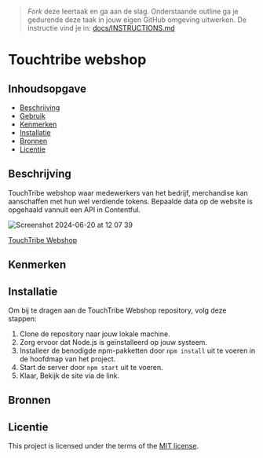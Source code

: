 > _Fork_ deze leertaak en ga aan de slag. Onderstaande outline ga je gedurende deze taak in jouw eigen GitHub omgeving uitwerken. De instructie vind je in: [docs/INSTRUCTIONS.md](docs/INSTRUCTIONS.md)

# Touchtribe webshop
<!-- Geef je project een titel en schrijf in één zin wat het is -->

## Inhoudsopgave

  * [Beschrijving](#beschrijving)
  * [Gebruik](#gebruik)
  * [Kenmerken](#kenmerken)
  * [Installatie](#installatie)
  * [Bronnen](#bronnen)
  * [Licentie](#licentie)

## Beschrijving
<!-- Bij Beschrijving staat kort beschreven wat voor project het is en wat je hebt gemaakt -->
TouchTribe webshop waar medewerkers van het bedrijf, merchandise kan aanschaffen met hun wel verdiende tokens. Bepaalde data op de website is opgehaald vannuit een API in Contentful. 
<!-- Voeg een mooie poster visual toe 📸 -->
![Screenshot 2024-06-20 at 12 07 39](https://github.com/Jason2426/s12-touchtribe/assets/143999883/8568f7d3-6ca3-479d-b5a5-ed1e6241e2a3)
<!-- Voeg een link toe naar Github Pages 🌐-->
[TouchTribe Webshop](https://s12-touchtribe.onrender.com/)

## Kenmerken
<!-- Bij Kenmerken staat welke technieken zijn gebruikt en hoe. Wat is de HTML structuur? Wat zijn de belangrijkste dingen in CSS? Wat is er met JS gedaan en hoe? Misschien heb je iets met NodeJS gedaan, of heb je een framwork of library gebruikt? -->

## Installatie
<!-- Bij Instalatie staat hoe een andere developer aan jouw repo kan werken -->
Om bij te dragen aan de TouchTribe Webshop repository, volg deze stappen:
1. Clone de repository naar jouw lokale machine.
2. Zorg ervoor dat Node.js is geïnstalleerd op jouw systeem.
3. Installeer de benodigde npm-pakketten door `npm install` uit te voeren in de hoofdmap van het project.
4. Start de server door `npm start` uit te voeren.
5. Klaar, Bekijk de site via de link.

## Bronnen

## Licentie

This project is licensed under the terms of the [MIT license](./LICENSE).
